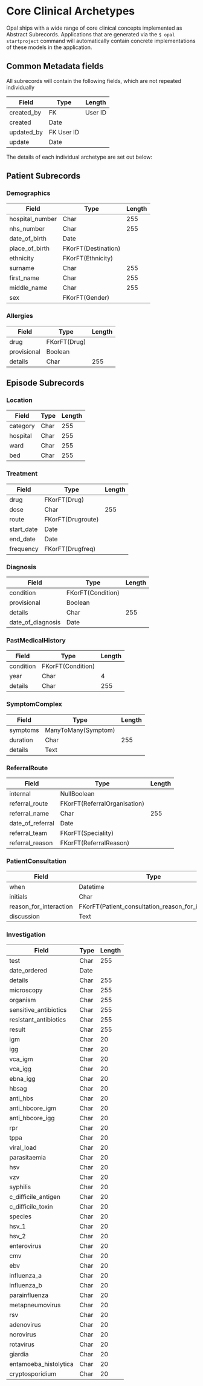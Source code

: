 # Core Clinical Archetypes

Opal ships with a wide range of core clinical concepts implemented as Abstract Subrecords.
Applications that are generated via the `$ opal startproject` command will automatically
contain concrete implementations of these models in the application.

## Common Metadata fields

All subrecords will contain the following fields, which are not repeated individually


Field|Type|Length
-----|----|---
created_by | FK | User ID
created | Date
updated_by | FK User ID
update | Date

The details of each individual archetype are set out below:

## Patient Subrecords

### Demographics

Field|Type|Length
-----|----|---
hospital_number|Char|255
nhs_number|Char|255
date_of_birth|Date|
place_of_birth| FKorFT(Destination)
ethnicity|FKorFT(Ethnicity)
surname | Char| 255
first_name | Char| 255
middle_name | Char| 255
sex| FKorFT(Gender)

### Allergies

Field|Type|Length
-----|----|---
drug | FKorFT(Drug)
provisional | Boolean
details | Char|255


## Episode Subrecords

### Location

Field|Type|Length
-----|----|---
category | Char | 255
hospital | Char| 255
ward | Char | 255
bed | Char | 255

### Treatment

Field|Type|Length
-----|----|---
drug | FKorFT(Drug) |
dose | Char | 255
route | FKorFT(Drugroute)
start_date | Date
end_date | Date
frequency | FKorFT(Drugfreq)

### Diagnosis

Field|Type|Length
-----|----|---
condition | FKorFT(Condition)
provisional | Boolean
details | Char | 255
date_of_diagnosis | Date

### PastMedicalHistory

Field|Type|Length
-----|----|---
condition | FKorFT(Condition)
year | Char | 4
details | Char | 255

### SymptomComplex

Field|Type|Length
-----|----|---
symptoms | ManyToMany(Symptom)
duration | Char | 255
details | Text

### ReferralRoute

Field|Type|Length
-----|----|---
internal | NullBoolean
referral_route | FKorFT(ReferralOrganisation)
referral_name | Char | 255
date_of_referral | Date
referral_team | FKorFT(Speciality)
referral_reason | FKorFT(ReferralReason)

### PatientConsultation

Field|Type|Length
-----|----|---
when | Datetime
initials | Char | 255
reason_for_interaction | FKorFT(Patient_consultation_reason_for_interaction)
discussion | Text

### Investigation

Field|Type|Length
-----|----|---
test                  | Char |255
date_ordered          | Date
details               | Char |255
microscopy            | Char |255
organism              | Char |255
sensitive_antibiotics | Char |255
resistant_antibiotics | Char |255
result                | Char |255
igm                   | Char |20
igg                   | Char |20
vca_igm               | Char |20
vca_igg               | Char |20
ebna_igg              | Char |20
hbsag                 | Char |20
anti_hbs              | Char |20
anti_hbcore_igm       | Char |20
anti_hbcore_igg       | Char |20
rpr                   | Char |20
tppa                  | Char |20
viral_load            | Char |20
parasitaemia          | Char |20
hsv                   | Char |20
vzv                   | Char |20
syphilis              | Char |20
c_difficile_antigen   | Char |20
c_difficile_toxin     | Char |20
species               | Char |20
hsv_1                 | Char |20
hsv_2                 | Char |20
enterovirus           | Char |20
cmv                   | Char |20
ebv                   | Char |20
influenza_a           | Char |20
influenza_b           | Char |20
parainfluenza         | Char |20
metapneumovirus       | Char |20
rsv                   | Char |20
adenovirus            | Char |20
norovirus             | Char |20
rotavirus             | Char |20
giardia               | Char |20
entamoeba_histolytica | Char |20
cryptosporidium       | Char |20
